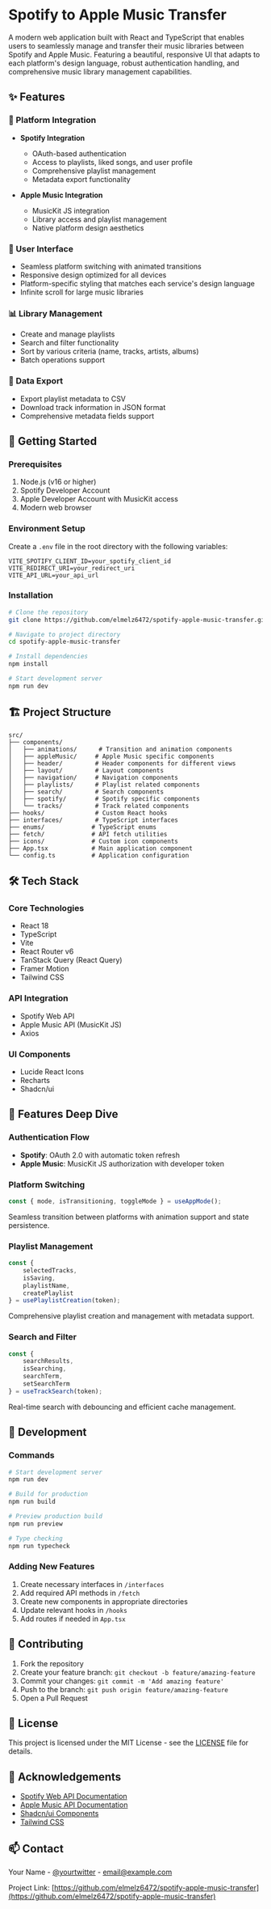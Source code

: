 # Spotify to Apple Music Transfer

A modern web application built with React and TypeScript that enables users to seamlessly manage and transfer their music libraries between Spotify and Apple Music. Featuring a beautiful, responsive UI that adapts to each platform's design language, robust authentication handling, and comprehensive music library management capabilities.

## ✨ Features

### 🎵 Platform Integration
- **Spotify Integration**
  - OAuth-based authentication
  - Access to playlists, liked songs, and user profile
  - Comprehensive playlist management
  - Metadata export functionality

- **Apple Music Integration**
  - MusicKit JS integration
  - Library access and playlist management
  - Native platform design aesthetics

### 🎨 User Interface
- Seamless platform switching with animated transitions
- Responsive design optimized for all devices
- Platform-specific styling that matches each service's design language
- Infinite scroll for large music libraries

### 📊 Library Management
- Create and manage playlists
- Search and filter functionality
- Sort by various criteria (name, tracks, artists, albums)
- Batch operations support

### 💾 Data Export
- Export playlist metadata to CSV
- Download track information in JSON format
- Comprehensive metadata fields support

## 🚀 Getting Started

### Prerequisites

1. Node.js (v16 or higher)
2. Spotify Developer Account
3. Apple Developer Account with MusicKit access
4. Modern web browser

### Environment Setup

Create a `.env` file in the root directory with the following variables:

```env
VITE_SPOTIFY_CLIENT_ID=your_spotify_client_id
VITE_REDIRECT_URI=your_redirect_uri
VITE_API_URL=your_api_url
```

### Installation

```bash
# Clone the repository
git clone https://github.com/elmelz6472/spotify-apple-music-transfer.git

# Navigate to project directory
cd spotify-apple-music-transfer

# Install dependencies
npm install

# Start development server
npm run dev
```

## 🏗️ Project Structure

```
src/
├── components/
│   ├── animations/      # Transition and animation components
│   ├── appleMusic/     # Apple Music specific components
│   ├── header/         # Header components for different views
│   ├── layout/         # Layout components
│   ├── navigation/     # Navigation components
│   ├── playlists/      # Playlist related components
│   ├── search/         # Search components
│   ├── spotify/        # Spotify specific components
│   └── tracks/         # Track related components
├── hooks/              # Custom React hooks
├── interfaces/         # TypeScript interfaces
├── enums/             # TypeScript enums
├── fetch/             # API fetch utilities
├── icons/             # Custom icon components
├── App.tsx            # Main application component
└── config.ts          # Application configuration
```

## 🛠️ Tech Stack

### Core Technologies
- React 18
- TypeScript
- Vite
- React Router v6
- TanStack Query (React Query)
- Framer Motion
- Tailwind CSS

### API Integration
- Spotify Web API
- Apple Music API (MusicKit JS)
- Axios

### UI Components
- Lucide React Icons
- Recharts
- Shadcn/ui

## 📱 Features Deep Dive

### Authentication Flow
- **Spotify**: OAuth 2.0 with automatic token refresh
- **Apple Music**: MusicKit JS authorization with developer token

### Platform Switching
```typescript
const { mode, isTransitioning, toggleMode } = useAppMode();
```
Seamless transition between platforms with animation support and state persistence.

### Playlist Management
```typescript
const {
    selectedTracks,
    isSaving,
    playlistName,
    createPlaylist
} = usePlaylistCreation(token);
```
Comprehensive playlist creation and management with metadata support.

### Search and Filter
```typescript
const {
    searchResults,
    isSearching,
    searchTerm,
    setSearchTerm
} = useTrackSearch(token);
```
Real-time search with debouncing and efficient cache management.

## 🔧 Development

### Commands
```bash
# Start development server
npm run dev

# Build for production
npm run build

# Preview production build
npm run preview

# Type checking
npm run typecheck
```

### Adding New Features
1. Create necessary interfaces in `/interfaces`
2. Add required API methods in `/fetch`
3. Create new components in appropriate directories
4. Update relevant hooks in `/hooks`
5. Add routes if needed in `App.tsx`

## 🤝 Contributing

1. Fork the repository
2. Create your feature branch: `git checkout -b feature/amazing-feature`
3. Commit your changes: `git commit -m 'Add amazing feature'`
4. Push to the branch: `git push origin feature/amazing-feature`
5. Open a Pull Request

## 📄 License

This project is licensed under the MIT License - see the [LICENSE](LICENSE) file for details.

## 🙏 Acknowledgements

- [Spotify Web API Documentation](https://developer.spotify.com/documentation/web-api/)
- [Apple Music API Documentation](https://developer.apple.com/documentation/applemusicapi/)
- [Shadcn/ui Components](https://ui.shadcn.com/)
- [Tailwind CSS](https://tailwindcss.com/)

## 📫 Contact

Your Name - [@yourtwitter](https://twitter.com/yourtwitter) - email@example.com

Project Link: [https://github.com/elmelz6472/spotify-apple-music-transfer](https://github.com/elmelz6472/spotify-apple-music-transfer)
